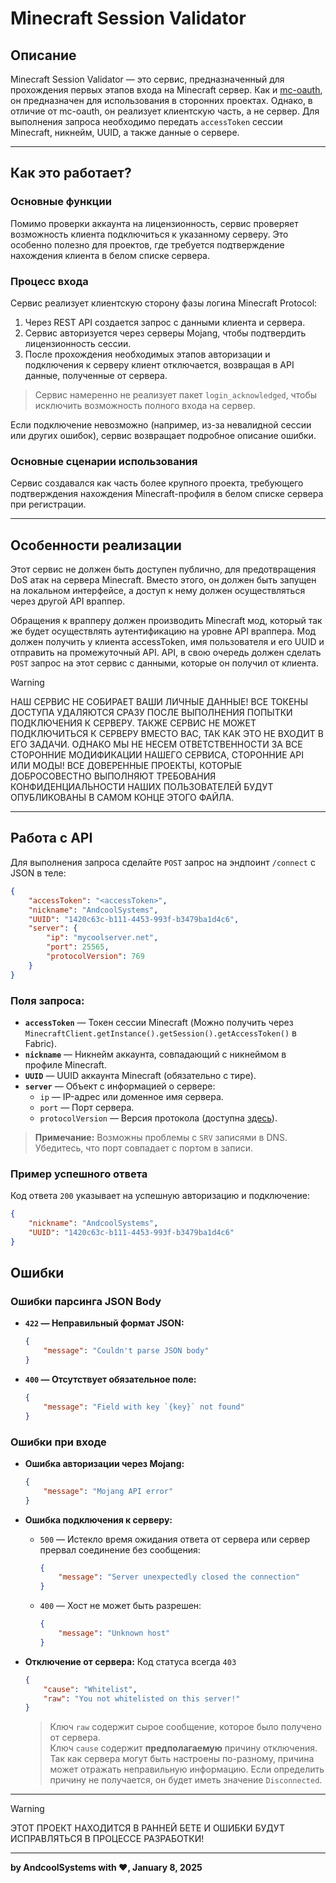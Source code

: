 # Minecraft Session Validator

## Описание
Minecraft Session Validator — это сервис, предназначенный для прохождения первых этапов входа на Minecraft сервер. Как и [mc-oauth](https://mc-oauth.andcool.ru), он предназначен для использования в сторонних проектах. Однако, в отличие от mc-oauth, он реализует клиентскую часть, а не сервер. Для выполнения запроса необходимо передать `accessToken` сессии Minecraft, никнейм, UUID, а также данные о сервере.

---

## Как это работает?
### Основные функции
Помимо проверки аккаунта на лицензионность, сервис проверяет возможность клиента подключиться к указанному серверу. Это особенно полезно для проектов, где требуется подтверждение нахождения клиента в белом списке сервера.

### Процесс входа
Сервис реализует клиентскую сторону фазы логина Minecraft Protocol:
1. Через REST API создается запрос с данными клиента и сервера.
2. Сервис авторизуется через серверы Mojang, чтобы подтвердить лицензионность сессии.
3. После прохождения необходимых этапов авторизации и подключения к серверу клиент отключается, возвращая в API данные, полученные от сервера.

> Сервис намеренно не реализует пакет `login_acknowledged`, чтобы исключить возможность полного входа на сервер.

Если подключение невозможно (например, из-за невалидной сессии или других ошибок), сервис возвращает подробное описание ошибки.

### Основные сценарии использования
Сервис создавался как часть более крупного проекта, требующего подтверждения нахождения Minecraft-профиля в белом списке сервера при регистрации.

---

## Особенности реализации
Этот сервис не должен быть доступен публично, для предотвращения DoS атак на сервера Minecraft. Вместо этого, он должен быть запущен на локальном интерфейсе, а доступ к нему должен осуществляться через другой API враппер.    

Обращения к врапперу должен производить Minecraft мод, который так же будет осуществлять аутентификацию на уровне API враппера. Мод должен получить у клиента accessToken, имя пользователя и его UUID и отправить на промежуточный API. API, в свою очередь должен сделать `POST` запрос на этот сервис с данными, которые он получил от клиента.

> [!WARNING]
> НАШ СЕРВИС НЕ СОБИРАЕТ ВАШИ ЛИЧНЫЕ ДАННЫЕ! ВСЕ ТОКЕНЫ ДОСТУПА УДАЛЯЮТСЯ СРАЗУ ПОСЛЕ ВЫПОЛНЕНИЯ ПОПЫТКИ ПОДКЛЮЧЕНИЯ К СЕРВЕРУ. ТАКЖЕ СЕРВИС НЕ МОЖЕТ ПОДКЛЮЧИТЬСЯ К СЕРВЕРУ ВМЕСТО ВАС, ТАК КАК ЭТО НЕ ВХОДИТ В ЕГО ЗАДАЧИ. ОДНАКО МЫ НЕ НЕСЕМ ОТВЕТСТВЕННОСТИ ЗА ВСЕ СТОРОННИЕ МОДИФИКАЦИИ НАШЕГО СЕРВИСА, СТОРОННИЕ API ИЛИ МОДЫ! ВСЕ ДОВЕРЕННЫЕ ПРОЕКТЫ, КОТОРЫЕ ДОБРОСОВЕСТНО ВЫПОЛНЯЮТ ТРЕБОВАНИЯ КОНФИДЕНЦИАЛЬНОСТИ НАШИХ ПОЛЬЗОВАТЕЛЕЙ БУДУТ ОПУБЛИКОВАНЫ В САМОМ КОНЦЕ ЭТОГО ФАЙЛА.
---

## Работа с API

Для выполнения запроса сделайте `POST` запрос на эндпоинт `/connect` с JSON в теле:

```json
{
    "accessToken": "<accessToken>",
    "nickname": "AndcoolSystems",
    "UUID": "1420c63c-b111-4453-993f-b3479ba1d4c6",
    "server": {
        "ip": "mycoolserver.net",
        "port": 25565,
        "protocolVersion": 769
    }
}
```

### Поля запроса:
- **`accessToken`** — Токен сессии Minecraft (Можно получить через `MinecraftClient.getInstance().getSession().getAccessToken()` в Fabric).
- **`nickname`** — Никнейм аккаунта, совпадающий с никнеймом в профиле Minecraft.
- **`UUID`** — UUID аккаунта Minecraft (обязательно с тире).
- **`server`** — Объект с информацией о сервере:
  - `ip` — IP-адрес или доменное имя сервера.
  - `port` — Порт сервера.
  - `protocolVersion` — Версия протокола (доступна [здесь](https://minecraft.wiki/w/Minecraft_Wiki:Projects/wiki.vg_merge/Protocol_History)).

> **Примечание:**
> Возможны проблемы с `SRV` записями в DNS. Убедитесь, что порт совпадает с портом в записи.

### Пример успешного ответа
Код ответа `200` указывает на успешную авторизацию и подключение:

```json
{
    "nickname": "AndcoolSystems",
    "UUID": "1420c63c-b111-4453-993f-b3479ba1d4c6"
}
```


## Ошибки

### Ошибки парсинга JSON Body
- **`422` — Неправильный формат JSON:**
  ```json
  {
      "message": "Couldn't parse JSON body"
  }
  ```

- **`400` — Отсутствует обязательное поле:**
  ```json
  {
      "message": "Field with key `{key}` not found"
  }
  ```

### Ошибки при входе
- **Ошибка авторизации через Mojang:**
  ```json
  {
      "message": "Mojang API error"
  }
  ```

- **Ошибка подключения к серверу:**
  - `500` — Истекло время ожидания ответа от сервера или сервер прервал соединение без сообщения:
    ```json
    {
        "message": "Server unexpectedly closed the connection"
    }
    ```
  - `400` — Хост не может быть разрешен:
    ```json
    {
        "message": "Unknown host"
    }
    ```

- **Отключение от сервера:**
    Код статуса всегда `403`
    ```json
    {
        "cause": "Whitelist",
        "raw": "You not whitelisted on this server!"
    }
    ```
  > Ключ `raw` содержит сырое сообщение, которое было получено от сервера.  
  > Ключ `cause` содержит **предполагаемую** причину отключения. Так как сервера могут быть настроены по-разному, причина может отражать неправильную информацию. Если определить причину не получается, он будет иметь значение `Disconnected`.

---

> [!WARNING]
> ЭТОТ ПРОЕКТ НАХОДИТСЯ В РАННЕЙ БЕТЕ И ОШИБКИ БУДУТ ИСПРАВЛЯТЬСЯ В ПРОЦЕССЕ РАЗРАБОТКИ!

---

**by AndcoolSystems with ❤, January 8, 2025**

